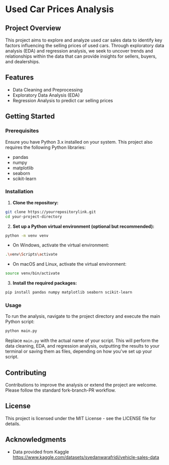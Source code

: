 # Used Car Prices Analysis

## Project Overview
This project aims to explore and analyze used car sales data to identify key factors influencing the selling prices of used cars. Through exploratory data analysis (EDA) and regression analysis, we seek to uncover trends and relationships within the data that can provide insights for sellers, buyers, and dealerships.

## Features
- Data Cleaning and Preprocessing
- Exploratory Data Analysis (EDA)
- Regression Analysis to predict car selling prices

## Getting Started

### Prerequisites
Ensure you have Python 3.x installed on your system. This project also requires the following Python libraries:
- pandas
- numpy
- matplotlib
- seaborn
- scikit-learn

### Installation
1. **Clone the repository:**
```bash
git clone https://yourrepositorylink.git
cd your-project-directory
```

2. **Set up a Python virtual environment (optional but recommended):**
```bash
python -m venv venv
```

- On Windows, activate the virtual environment:
```bash
.\venv\Scripts\activate
```

- On macOS and Linux, activate the virtual environment:
```bash
source venv/bin/activate
```

3. **Install the required packages:**
```bash
pip install pandas numpy matplotlib seaborn scikit-learn
```

### Usage
To run the analysis, navigate to the project directory and execute the main Python script:

```bash
python main.py
```

Replace `main.py` with the actual name of your script. This will perform the data cleaning, EDA, and regression analysis, outputting the results to your terminal or saving them as files, depending on how you've set up your script.

## Contributing
Contributions to improve the analysis or extend the project are welcome. Please follow the standard fork-branch-PR workflow.

## License
This project is licensed under the MIT License - see the LICENSE file for details.

## Acknowledgments
- Data provided from Kaggle https://www.kaggle.com/datasets/syedanwarafridi/vehicle-sales-data
